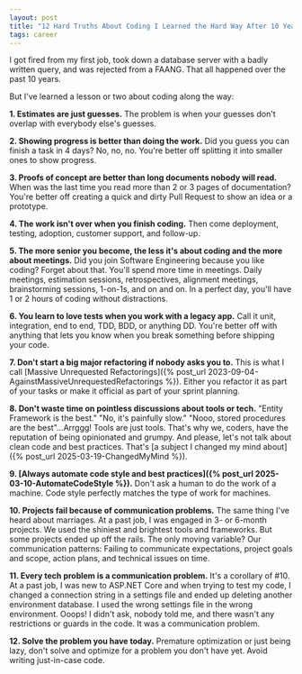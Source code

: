 ```yaml
---
layout: post
title: "12 Hard Truths About Coding I Learned the Hard Way After 10 Years"
tags: career
---
```


I got fired from my first job, took down a database server with a badly written query, and was rejected from a FAANG. That all happened over the past 10 years.

But I've learned a lesson or two about coding along the way:

**1. Estimates are just guesses.** The problem is when your guesses don't overlap with everybody else's guesses.

**2. Showing progress is better than doing the work.** Did you guess you can finish a task in 4 days? No, no, no. You're better off splitting it into smaller ones to show progress.

**3. Proofs of concept are better than long documents nobody will read.** When was the last time you read more than 2 or 3 pages of documentation? You're better off creating a quick and dirty Pull Request to show an idea or a prototype.

**4. The work isn't over when you finish coding.** Then come deployment, testing, adoption, customer support, and follow-up.

**5. The more senior you become, the less it's about coding and the more about meetings.** Did you join Software Engineering because you like coding? Forget about that. You'll spend more time in meetings. Daily meetings, estimation sessions, retrospectives, alignment meetings, brainstorming sessions, 1-on-1s, and on and on. In a perfect day, you'll have 1 or 2 hours of coding without distractions.

**6. You learn to love tests when you work with a legacy app.** Call it unit, integration, end to end, TDD, BDD, or anything DD. You're better off with anything that lets you know when you break something before shipping your code.

**7. Don't start a big major refactoring if nobody asks you to.** This is what I call [Massive Unrequested Refactorings]({% post_url 2023-09-04-AgainstMassiveUnrequestedRefactorings %}). Either you refactor it as part of your tasks or make it official as part of your sprint planning.

**8. Don't waste time on pointless discussions about tools or tech.** "Entity Framework is the best." "No, it's painfully slow." "Nooo, stored procedures are the best"...Arrggg! Tools are just tools. That's why we, coders, have the reputation of being opinionated and grumpy. And please, let's not talk about clean code and best practices. That's [a subject I changed my mind about]({% post_url 2025-03-19-ChangedMyMind %}).

**9. [Always automate code style and best practices]({% post_url 2025-03-10-AutomateCodeStyle %}).** Don't ask a human to do the work of a machine. Code style perfectly matches the type of work for machines.

**10. Projects fail because of communication problems.** The same thing I've heard about marriages. At a past job, I was engaged in 3- or 6-month projects. We used the shiniest and brightest tools and frameworks. But some projects ended up off the rails. The only moving variable? Our communication patterns: Failing to communicate expectations, project goals and scope, action plans, and technical issues on time.

**11. Every tech problem is a communication problem.** It's a corollary of #10. At a past job, I was new to ASP.NET Core and when trying to test my code, I changed a connection string in a settings file and ended up deleting another environment database. I used the wrong settings file in the wrong environment. Ooops! I didn't ask, nobody told me, and there wasn't any restrictions or guards in the code. It was a communication problem.

**12. Solve the problem you have today.** Premature optimization or just being lazy, don't solve and optimize for a problem you don't have yet. Avoid writing just-in-case code.
